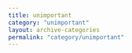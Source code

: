 ```yaml
---
title: unimportant
category: "unimportant"
layout: archive-categories
permalink: "category/unimportant"
---
```

